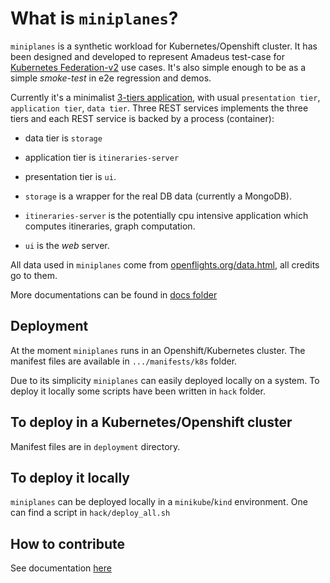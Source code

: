 # What is `miniplanes`?

`miniplanes` is a synthetic workload for Kubernetes/Openshift cluster. It has been designed and developed to represent Amadeus test-case for [Kubernetes Federation-v2](https://github.com/kubernetes-sigs/federation-v2) use cases. It's also simple enough to be as a simple _smoke-test_ in e2e regression and demos.


Currently  it's a minimalist [3-tiers application](https://en.wikipedia.org/wiki/Multitier_architecture#Three-tier_architecture), with usual `presentation tier`, `application tier`, `data tier`. Three REST services implements the three tiers and each REST service is backed by a process (container):

* data tier is `storage`
* application tier is `itineraries-server`
* presentation tier is `ui`.

* `storage` is a wrapper for the real DB data (currently a MongoDB).
* `itineraries-server` is the potentially cpu intensive application which computes itineraries, graph computation.
* `ui` is the _web_ server.

All data used in `miniplanes` come from [openflights.org/data.html](https://openflights.org/data.html), all credits go to them.

More documentations can be found in [docs folder](./docs)

## Deployment

At the moment `miniplanes` runs in an Openshift/Kubernetes cluster. 
The manifest files are available in `.../manifests/k8s` folder.

Due to its simplicity `miniplanes` can  easily deployed locally on a system.
To deploy it locally some scripts have been written in `hack` folder.

## To deploy in a Kubernetes/Openshift cluster

Manifest files are in `deployment` directory.

## To deploy it locally

`miniplanes` can be deployed locally in a `minikube`/`kind` environment. One can find a script in `hack/deploy_all.sh`

## How to contribute

See documentation [here](./docs/contrinute.md)